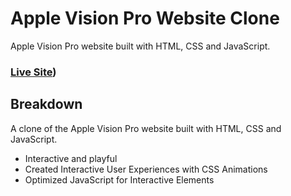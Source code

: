 # Apple Vision Pro Website Clone
Apple Vision Pro website built with HTML, CSS and JavaScript.

### [Live Site](https://www.apple.com/apple-vision-pro/))

## Breakdown
A clone of the Apple Vision Pro website built with HTML, CSS and JavaScript.

- Interactive and playful
- Created Interactive User Experiences with CSS Animations
- Optimized JavaScript for Interactive Elements
